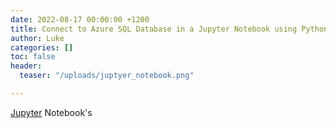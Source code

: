 ```yaml
---
date: 2022-08-17 00:00:00 +1200
title: Connect to Azure SQL Database in a Jupyter Notebook using Python
author: Luke
categories: []
toc: false
header:
  teaser: "/uploads/juptyer_notebook.png"

---
```

[Jupyter](https://jupyter.org/ "Jupyter") Notebook's 